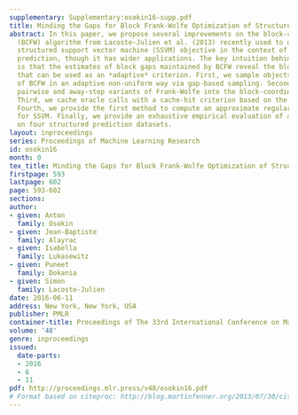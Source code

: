 ```yaml
---
supplementary: Supplementary:osokin16-supp.pdf
title: Minding the Gaps for Block Frank-Wolfe Optimization of Structured SVMs
abstract: In this paper, we propose several improvements on the block-coordinate Frank-Wolfe
  (BCFW) algorithm from Lacoste-Julien et al. (2013) recently used to optimize the
  structured support vector machine (SSVM) objective in the context of structured
  prediction, though it has wider applications. The key intuition behind our improvements
  is that the estimates of block gaps maintained by BCFW reveal the block suboptimality
  that can be used as an *adaptive* criterion. First, we sample objects at each iteration
  of BCFW in an adaptive non-uniform way via gap-based sampling. Second, we incorporate
  pairwise and away-step variants of Frank-Wolfe into the block-coordinate setting.
  Third, we cache oracle calls with a cache-hit criterion based on the block gaps.
  Fourth, we provide the first method to compute an approximate regularization path
  for SSVM. Finally, we provide an exhaustive empirical evaluation of all our methods
  on four structured prediction datasets.
layout: inproceedings
series: Proceedings of Machine Learning Research
id: osokin16
month: 0
tex_title: Minding the Gaps for Block Frank-Wolfe Optimization of Structured SVMs
firstpage: 593
lastpage: 602
page: 593-602
sections: 
author:
- given: Anton
  family: Osokin
- given: Jean-Baptiste
  family: Alayrac
- given: Isabella
  family: Lukasewitz
- given: Puneet
  family: Dokania
- given: Simon
  family: Lacoste-Julien
date: 2016-06-11
address: New York, New York, USA
publisher: PMLR
container-title: Proceedings of The 33rd International Conference on Machine Learning
volume: '48'
genre: inproceedings
issued:
  date-parts:
  - 2016
  - 6
  - 11
pdf: http://proceedings.mlr.press/v48/osokin16.pdf
# Format based on citeproc: http://blog.martinfenner.org/2013/07/30/citeproc-yaml-for-bibliographies/
---
```

